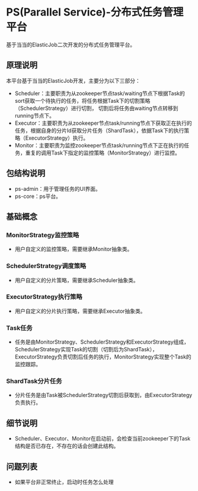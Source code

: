 # PS(Parallel Service)-分布式任务管理平台
基于当当的ElasticJob二次开发的分布式任务管理平台。
## 原理说明
本平台基于当当的ElasticJob开发，主要分为以下三部分：
* Scheduler：主要职责为从zookeeper节点task/waiting节点下根据Task的sort获取一个待执行的任务，将任务根据Task下的切割策略（SchedulerStrategy）进行切割，
             切割后将任务由waiting节点转移到running节点下。
* Executor：主要职责为从zookeeper节点task/running节点下获取正在执行的任务，根据自身的分片Id获取分片任务（ShardTask），依据Task下的执行策略（ExecutorStrategy）执行。
* Monitor：主要职责为监控zookeeper节点task/running节点下正在执行的任务，重复的调用Task下指定的监控策略（MonitorStrategy）进行监控。
## 包结构说明
* ps-admin：用于管理任务的UI界面。
* ps-core：ps平台。
## 基础概念
### MonitorStrategy监控策略
* 用户自定义的监控策略，需要继承Monitor抽象类。
### SchedulerStrategy调度策略
* 用户自定义的分片策略，需要继承Scheduler抽象类。
### ExecutorStrategy执行策略
* 用户自定义的分片执行策略，需要继承Executor抽象类。
### Task任务
* 任务是由MonitorStrategy、SchedulerStrategy和ExecutorStrategy组成，SchedulerStrategy实现Task的切割（切割后为ShardTask），ExecutorStrategy负责切割后任务的执行，MonitorStrategy实现整个Task的监控跟踪。
### ShardTask分片任务
* 分片任务是由Task被SchedulerStrategy切割后获取到，由ExecutorStrategy负责执行。
## 细节说明
* Scheduler、Executor、Monitor在启动前，会检查当前zookeeper下的Task结构是否已存在，不存在的话会创建此结构。
## 问题列表
* 如果平台非正常终止，启动时任务怎么处理


